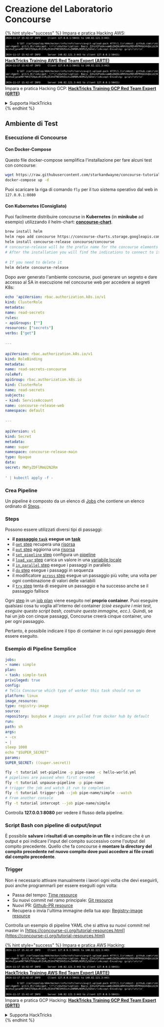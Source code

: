 # Creazione del Laboratorio Concourse

{% hint style="success" %}
Impara e pratica Hacking AWS:<img src="../../.gitbook/assets/image (1).png" alt="" data-size="line">[**HackTricks Training AWS Red Team Expert (ARTE)**](https://training.hacktricks.xyz/courses/arte)<img src="../../.gitbook/assets/image (1).png" alt="" data-size="line">\
Impara e pratica Hacking GCP: <img src="../../.gitbook/assets/image (2).png" alt="" data-size="line">[**HackTricks Training GCP Red Team Expert (GRTE)**<img src="../../.gitbook/assets/image (2).png" alt="" data-size="line">](https://training.hacktricks.xyz/courses/grte)

<details>

<summary>Supporta HackTricks</summary>

* Controlla i [**piani di abbonamento**](https://github.com/sponsors/carlospolop)!
* **Unisciti al** 💬 [**gruppo Discord**](https://discord.gg/hRep4RUj7f) o al [**gruppo telegram**](https://t.me/peass) o **seguici** su **Twitter** 🐦 [**@hacktricks\_live**](https://twitter.com/hacktricks\_live)**.**
* **Condividi trucchi di hacking inviando PR ai** [**HackTricks**](https://github.com/carlospolop/hacktricks) e [**HackTricks Cloud**](https://github.com/carlospolop/hacktricks-cloud) repos su github.

</details>
{% endhint %}

## Ambiente di Test

### Esecuzione di Concourse

#### Con Docker-Compose

Questo file docker-compose semplifica l'installazione per fare alcuni test con concourse:
```bash
wget https://raw.githubusercontent.com/starkandwayne/concourse-tutorial/master/docker-compose.yml
docker-compose up -d
```
Puoi scaricare la riga di comando `fly` per il tuo sistema operativo dal web in `127.0.0.1:8080`

#### Con Kubernetes (Consigliato)

Puoi facilmente distribuire concourse in **Kubernetes** (in **minikube** ad esempio) utilizzando il helm-chart: [**concourse-chart**](https://github.com/concourse/concourse-chart).
```bash
brew install helm
helm repo add concourse https://concourse-charts.storage.googleapis.com/
helm install concourse-release concourse/concourse
# concourse-release will be the prefix name for the concourse elements in k8s
# After the installation you will find the indications to connect to it in the console

# If you need to delete it
helm delete concourse-release
```
Dopo aver generato l'ambiente concourse, puoi generare un segreto e dare accesso al SA in esecuzione nel concourse web per accedere ai segreti K8s:
```yaml
echo 'apiVersion: rbac.authorization.k8s.io/v1
kind: ClusterRole
metadata:
name: read-secrets
rules:
- apiGroups: [""]
resources: ["secrets"]
verbs: ["get"]

---

apiVersion: rbac.authorization.k8s.io/v1
kind: RoleBinding
metadata:
name: read-secrets-concourse
roleRef:
apiGroup: rbac.authorization.k8s.io
kind: ClusterRole
name: read-secrets
subjects:
- kind: ServiceAccount
name: concourse-release-web
namespace: default

---

apiVersion: v1
kind: Secret
metadata:
name: super
namespace: concourse-release-main
type: Opaque
data:
secret: MWYyZDFlMmU2N2Rm

' | kubectl apply -f -
```
### Crea Pipeline

Un pipeline è composto da un elenco di [Jobs](https://concourse-ci.org/jobs.html) che contiene un elenco ordinato di [Steps](https://concourse-ci.org/steps.html).

### Steps

Possono essere utilizzati diversi tipi di passaggi:

* **il** [**passaggio** **`task`**](https://concourse-ci.org/task-step.html) **esegue un** [**task**](https://concourse-ci.org/tasks.html)
* il [`get` step](https://concourse-ci.org/get-step.html) recupera una [risorsa](https://concourse-ci.org/resources.html)
* il [`put` step](https://concourse-ci.org/put-step.html) aggiorna una [risorsa](https://concourse-ci.org/resources.html)
* il [`set_pipeline` step](https://concourse-ci.org/set-pipeline-step.html) configura un [pipeline](https://concourse-ci.org/pipelines.html)
* il [`load_var` step](https://concourse-ci.org/load-var-step.html) carica un valore in una [variabile locale](https://concourse-ci.org/vars.html#local-vars)
* il [`in_parallel` step](https://concourse-ci.org/in-parallel-step.html) esegue i passaggi in parallelo
* il [`do` step](https://concourse-ci.org/do-step.html) esegue i passaggi in sequenza
* il modificatore [`across` step](https://concourse-ci.org/across-step.html#schema.across) esegue un passaggio più volte; una volta per ogni combinazione di valori delle variabili
* il [`try` step](https://concourse-ci.org/try-step.html) tenta di eseguire un passaggio e ha successo anche se il passaggio fallisce

Ogni [step](https://concourse-ci.org/steps.html) in un [job plan](https://concourse-ci.org/jobs.html#schema.job.plan) viene eseguito nel **proprio container**. Puoi eseguire qualsiasi cosa tu voglia all'interno del container _(cioè eseguire i miei test, eseguire questo script bash, costruire questa immagine, ecc.)_. Quindi, se hai un job con cinque passaggi, Concourse creerà cinque container, uno per ogni passaggio.

Pertanto, è possibile indicare il tipo di container in cui ogni passaggio deve essere eseguito.

### Esempio di Pipeline Semplice
```yaml
jobs:
- name: simple
plan:
- task: simple-task
privileged: true
config:
# Tells Concourse which type of worker this task should run on
platform: linux
image_resource:
type: registry-image
source:
repository: busybox # images are pulled from docker hub by default
run:
path: sh
args:
- -cx
- |
sleep 1000
echo "$SUPER_SECRET"
params:
SUPER_SECRET: ((super.secret))
```

```bash
fly -t tutorial set-pipeline -p pipe-name -c hello-world.yml
# pipelines are paused when first created
fly -t tutorial unpause-pipeline -p pipe-name
# trigger the job and watch it run to completion
fly -t tutorial trigger-job --job pipe-name/simple --watch
# From another console
fly -t tutorial intercept --job pipe-name/simple
```
Controlla **127.0.0.1:8080** per vedere il flusso della pipeline.

### Script Bash con pipeline di output/input

È possibile **salvare i risultati di un compito in un file** e indicare che è un output e poi indicare l'input del compito successivo come l'output del compito precedente. Quello che fa concourse è **montare la directory del compito precedente nel nuovo compito dove puoi accedere ai file creati dal compito precedente**.

### Trigger

Non è necessario attivare manualmente i lavori ogni volta che devi eseguirli, puoi anche programmarli per essere eseguiti ogni volta:

* Passa del tempo: [Time resource](https://github.com/concourse/time-resource/)
* Su nuovi commit nel ramo principale: [Git resource](https://github.com/concourse/git-resource)
* Nuovi PR: [Github-PR resource](https://github.com/telia-oss/github-pr-resource)
* Recupera o invia l'ultima immagine della tua app: [Registry-image resource](https://github.com/concourse/registry-image-resource/)

Controlla un esempio di pipeline YAML che si attiva su nuovi commit nel master in [https://concourse-ci.org/tutorial-resources.html](https://concourse-ci.org/tutorial-resources.html)

{% hint style="success" %}
Impara e pratica AWS Hacking:<img src="../../.gitbook/assets/image (1).png" alt="" data-size="line">[**HackTricks Training AWS Red Team Expert (ARTE)**](https://training.hacktricks.xyz/courses/arte)<img src="../../.gitbook/assets/image (1).png" alt="" data-size="line">\
Impara e pratica GCP Hacking: <img src="../../.gitbook/assets/image (2).png" alt="" data-size="line">[**HackTricks Training GCP Red Team Expert (GRTE)**<img src="../../.gitbook/assets/image (2).png" alt="" data-size="line">](https://training.hacktricks.xyz/courses/grte)

<details>

<summary>Supporta HackTricks</summary>

* Controlla i [**piani di abbonamento**](https://github.com/sponsors/carlospolop)!
* **Unisciti al** 💬 [**gruppo Discord**](https://discord.gg/hRep4RUj7f) o al [**gruppo telegram**](https://t.me/peass) o **seguici** su **Twitter** 🐦 [**@hacktricks\_live**](https://twitter.com/hacktricks\_live)**.**
* **Condividi trucchi di hacking inviando PR ai** [**HackTricks**](https://github.com/carlospolop/hacktricks) e [**HackTricks Cloud**](https://github.com/carlospolop/hacktricks-cloud) repos su github.

</details>
{% endhint %}
